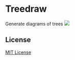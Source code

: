 # Treedraw
Generate diagrams of trees
![](https://img.shields.io/pypi/v/treedraw.svg)

## License

[MIT License](LICENSE)
